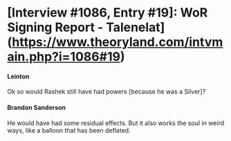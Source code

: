 # [Interview #1086, Entry #19]: WoR Signing Report - Talenelat](https://www.theoryland.com/intvmain.php?i=1086#19)

#### Leinton

Ok so would Rashek still have had powers [because he was a Sliver]?

#### Brandon Sanderson

He would have had some residual effects. But it also works the soul in weird ways, like a balloon that has been deflated.

